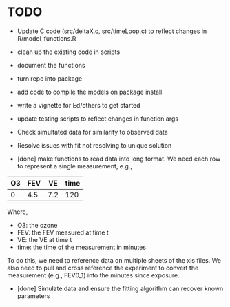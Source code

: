 # TODO

+ Update C code (src/deltaX.c, src/timeLoop.c) to reflect changes in R/model_functions.R

+ clean up the existing code in scripts

+ document the functions

+ turn repo into package

+ add code to compile the models on package install
 
+ write a vignette for Ed/others to get started


+ update testing scripts to reflect changes in function args

+ Check simultated data for similarity to observed data

+ Resolve issues with fit not resolving to unique solution

+ [done] make functions to read data into long format. We need each row to represent a single measurement, e.g.,

O3 | FEV | VE | time 
---|-----|----|-----
0 | 4.5 | 7.2 | 120

Where,

  - O3: the ozone 
  - FEV: the FEV measured at time t
  - VE: the VE at time t
  - time: the time of the measurement in minutes
  
To do this, we need to reference data on multiple sheets of the xls files. We also need to pull and cross reference the experiment to convert the measurement (e.g., FEV0_1) into the minutes since exposure.

+ [done] Simulate data and ensure the fitting algorithm can recover known parameters
 
